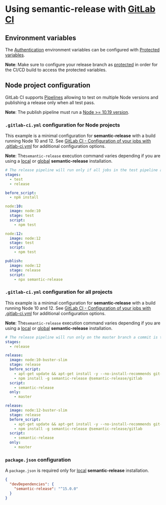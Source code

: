# Using semantic-release with [GitLab CI](https://about.gitlab.com/features/gitlab-ci-cd)

## Environment variables

The [Authentication](../usage/ci-configuration.md#authentication) environment variables can be configured with [Protected variables](https://docs.gitlab.com/ce/ci/variables/README.html#protected-environment-variables).

**Note**: Make sure to configure your release branch as [protected](https://docs.gitlab.com/ce/user/project/protected_branches.html) in order for the CI/CD build to access the protected variables.

## Node project configuration

GitLab CI supports [Pipelines](https://docs.gitlab.com/ee/ci/pipelines.html) allowing to test on multiple Node versions and publishing a release only when all test pass.

**Note**: The publish pipeline must run a [Node >= 10.19 version](../support/FAQ.md#why-does-semantic-release-require-node-version--1019).

### `.gitlab-ci.yml` configuration for Node projects

This example is a minimal configuration for **semantic-release** with a build running Node 10 and 12. See [GitLab CI - Configuration of your jobs with .gitlab-ci.yml](https://docs.gitlab.com/ee/ci/yaml/README.html) for additional configuration options.

**Note**: The`semantic-release` execution command varies depending if you are using a [local](../usage/installation.md#local-installation) or [global](../usage/installation.md#global-installation) **semantic-release** installation.

```yaml
# The release pipeline will run only if all jobs in the test pipeline are successful
stages:
  - test
  - release

before_script:
  - npm install

node:10:
  image: node:10
  stage: test
  script:
    - npm test

node:12:
  image: node:12
  stage: test
  script:
    - npm test

publish:
  image: node:12
  stage: release
  script:
    - npx semantic-release
```

### `.gitlab-ci.yml` configuration for all projects

This example is a minimal configuration for **semantic-release** with a build running Node 10 and 12. See [GitLab CI - Configuration of your jobs with .gitlab-ci.yml](https://docs.gitlab.com/ee/ci/yaml/README.html) for additional configuration options.

**Note**: The`semantic-release` execution command varies depending if you are using a [local](../usage/installation.md#local-installation) or [global](../usage/installation.md#global-installation) **semantic-release** installation.

```yaml
# The release pipeline will run only on the master branch a commit is triggered
stages:
  - release

release:
  image: node:10-buster-slim
  stage: release
  before_script:
    - apt-get update && apt-get install -y --no-install-recommends git-core ca-certificates
    - npm install -g semantic-release @semantic-release/gitlab
  script:
    - semantic-release
  only:
    - master

release:
  image: node:12-buster-slim
  stage: release
  before_script:
    - apt-get update && apt-get install -y --no-install-recommends git-core ca-certificates
    - npm install -g semantic-release @semantic-release/gitlab
  script:
    - semantic-release
  only:
    - master
```

### `package.json` configuration

A `package.json` is required only for [local](../usage/installation.md#local-installation) **semantic-release** installation.

```json
{
  "devDependencies": {
    "semantic-release": "^15.0.0"
  }
}
```
